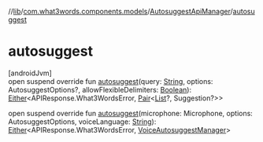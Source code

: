 //[lib](../../../index.md)/[com.what3words.components.models](../index.md)/[AutosuggestApiManager](index.md)/[autosuggest](autosuggest.md)

# autosuggest

[androidJvm]\
open suspend override fun [autosuggest](autosuggest.md)(query: [String](https://kotlinlang.org/api/latest/jvm/stdlib/kotlin/-string/index.html), options: AutosuggestOptions?, allowFlexibleDelimiters: [Boolean](https://kotlinlang.org/api/latest/jvm/stdlib/kotlin/-boolean/index.html)): [Either](../-either/index.md)<APIResponse.What3WordsError, [Pair](https://kotlinlang.org/api/latest/jvm/stdlib/kotlin/-pair/index.html)<[List](https://kotlinlang.org/api/latest/jvm/stdlib/kotlin.collections/-list/index.html)<Suggestion>?, Suggestion?>>

open suspend override fun [autosuggest](autosuggest.md)(microphone: Microphone, options: AutosuggestOptions, voiceLanguage: [String](https://kotlinlang.org/api/latest/jvm/stdlib/kotlin/-string/index.html)): [Either](../-either/index.md)<APIResponse.What3WordsError, [VoiceAutosuggestManager](../-voice-autosuggest-manager/index.md)>
